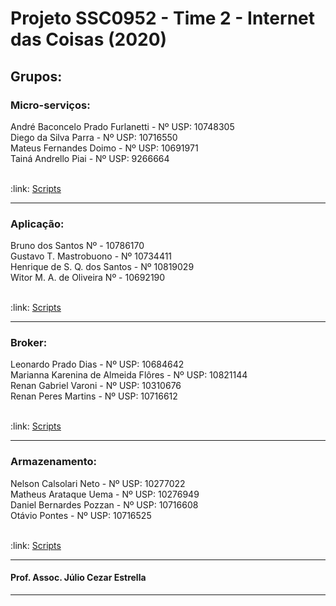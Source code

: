 # Projeto SSC0952 - Time 2 - Internet das Coisas (2020)
<h2>Grupos:</h2>

<h3>Micro-serviços:</h3>
André Baconcelo Prado Furlanetti - Nº USP: 10748305 </br>
Diego da Silva Parra - Nº USP: 10716550</br>
Mateus Fernandes Doimo - Nº USP: 10691971</br>
Tainá Andrello Piai - Nº USP: 9266664</br>
<br>
<p>:link: <a href="https://github.com/andrebpradof/SSC0952-IoT-Time-2/tree/main/Microservico">Scripts</a></p>
<hr>

<h3>Aplicação:</h3>
Bruno dos Santos Nº - 10786170 </br>
Gustavo T. Mastrobuono - Nº 10734411 </br>
Henrique de S. Q. dos Santos - Nº 10819029 </br>
Witor M. A. de Oliveira Nº - 10692190 </br>
<br>
<p>:link: <a href="https://github.com/andrebpradof/SSC0952-IoT-Time-2/tree/main/Aplicacao">Scripts</a></p>
<hr>

<h3>Broker:</h3>
Leonardo Prado Dias - Nº USP: 10684642 </br>
Marianna Karenina de Almeida Flôres - Nº USP: 10821144 </br>
Renan Gabriel Varoni - Nº USP: 10310676 </br>
Renan Peres Martins - Nº USP: 10716612 </br>
<br>
<p>:link: <a href="https://github.com/andrebpradof/SSC0952-IoT-Time-2/tree/main/Broker">Scripts</a></p>
<hr>

<h3>Armazenamento:</h3>
Nelson Calsolari Neto - Nº USP: 10277022 </br>
Matheus Arataque Uema - Nº USP: 10276949 </br>
Daniel Bernardes Pozzan - Nº USP: 10716608 </br>
Otávio Pontes - Nº USP: 10716525 </br>
<br>
<p>:link: <a href="https://github.com/andrebpradof/SSC0952-IoT-Time-2/tree/main/Armazenamento">Scripts</a></p>
<hr>










<h4>Prof. Assoc. Júlio Cezar Estrella</h4>
<hr>

